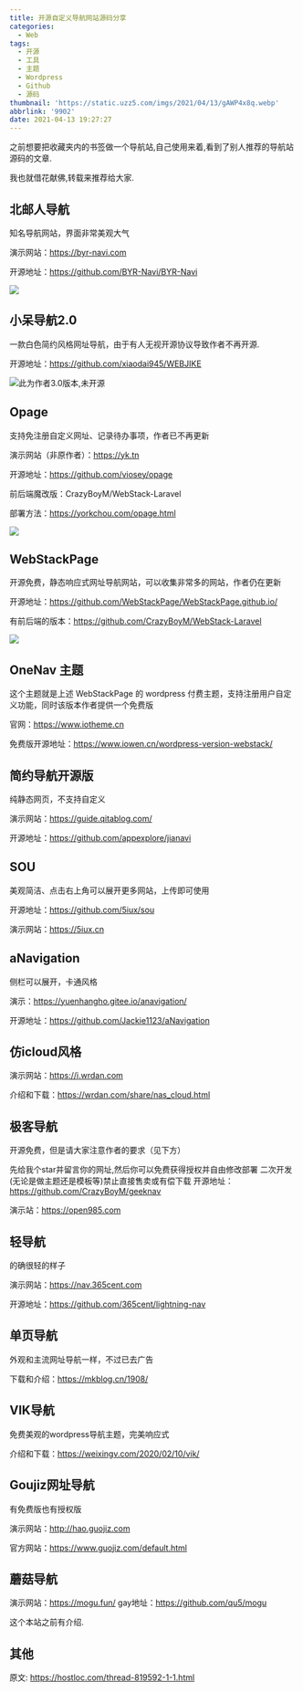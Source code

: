 ```yaml
---
title: 开源自定义导航网站源码分享
categories:
  - Web
tags:
  - 开源
  - 工具
  - 主题
  - Wordpress
  - Github
  - 源码
thumbnail: 'https://static.uzz5.com/imgs/2021/04/13/gAWP4x8q.webp'
abbrlink: '9902'
date: 2021-04-13 19:27:27
---
```


之前想要把收藏夹内的书签做一个导航站,自己使用来着,看到了别人推荐的导航站源码的文章.

我也就借花献佛,转载来推荐给大家.

## 北邮人导航
知名导航网站，界面非常美观大气

演示网站：https://byr-navi.com

开源地址：https://github.com/BYR-Navi/BYR-Navi

![](https://static.uzz5.com/imgs/2021/04/13/gJwc8T1D.webp)

## 小呆导航2.0
一款白色简约风格网址导航，由于有人无视开源协议导致作者不再开源.


开源地址：https://github.com/xiaodai945/WEBJIKE

![此为作者3.0版本,未开源](https://static.uzz5.com/imgs/2021/04/13/a1IyVOHM.webp)

## Opage
支持免注册自定义网址、记录待办事项，作者已不再更新

演示网站（非原作者）：https://yk.tn

开源地址：https://github.com/viosey/opage

前后端魔改版：CrazyBoyM/WebStack-Laravel

部署方法：https://yorkchou.com/opage.html

![](https://static.uzz5.com/imgs/2021/04/13/vj1TM6y7.webp)

## WebStackPage
开源免费，静态响应式网址导航网站，可以收集非常多的网站，作者仍在更新

开源地址：https://github.com/WebStackPage/WebStackPage.github.io/

有前后端的版本：https://github.com/CrazyBoyM/WebStack-Laravel

![](https://static.uzz5.com/imgs/2021/04/14/AXxBNAvB.webp)
## OneNav 主题
这个主题就是上述 WebStackPage 的 wordpress 付费主题，支持注册用户自定义功能，同时该版本作者提供一个免费版

官网：https://www.iotheme.cn

免费版开源地址：https://www.iowen.cn/wordpress-version-webstack/

## 简约导航开源版
纯静态网页，不支持自定义

演示网站：https://guide.qitablog.com/

开源地址：https://github.com/appexplore/jianavi


## SOU
美观简洁、点击右上角可以展开更多网站，上传即可使用

开源地址：https://github.com/5iux/sou

演示网站：https://5iux.cn

## aNavigation
侧栏可以展开，卡通风格

演示：https://yuenhangho.gitee.io/anavigation/

开源地址：https://github.com/Jackie1123/aNavigation

## 仿icloud风格
演示网站：https://i.wrdan.com

介绍和下载：https://wrdan.com/share/nas_cloud.html

## 极客导航
开源免费，但是请大家注意作者的要求（见下方）

先给我个star并留言你的网址,然后你可以免费获得授权并自由修改部署
二次开发(无论是做主题还是模板等)禁止直接售卖或有偿下载
开源地址：https://github.com/CrazyBoyM/geeknav

演示站：https://open985.com

## 轻导航
的确很轻的样子

演示网站：https://nav.365cent.com

开源地址：https://github.com/365cent/lightning-nav

## 单页导航
外观和主流网址导航一样，不过已去广告

下载和介绍：https://mkblog.cn/1908/

## VIK导航
免费美观的wordpress导航主题，完美响应式

介绍和下载：https://weixingv.com/2020/02/10/vik/

## Goujiz网址导航
有免费版也有授权版

演示网站：http://hao.guojiz.com

官方网站：https://www.guojiz.com/default.html

## 蘑菇导航
演示网站：https://mogu.fun/
gay地址：https://github.com/qu5/mogu

这个本站之前有介绍.

## 其他

原文: https://hostloc.com/thread-819592-1-1.html